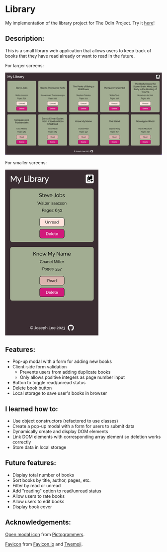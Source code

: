 # Library

My implementation of the library project for The Odin Project. Try it [here](https://jooo-lee.github.io/library/)!

## Description:

This is a small library web application that allows users to keep track of books that they have read already or want to read in the future.

For larger screens:

![demo image for larger screens](./assets/lrg-screens.png)

For smaller screens:

<img src="./assets/sm-screens.png" alt="demo image for smaller screens" width="300px">

## Features:

-   Pop-up modal with a form for adding new books
-   Client-side form validation
    -   Prevents users from adding duplicate books
    -   Only allows positive integers as page number input
-   Button to toggle read/unread status
-   Delete book button
-   Local storage to save user's books in browser

## I learned how to:

-   Use object constructors (refactored to use classes)
-   Create a pop-up modal with a form for users to submit data
-   Dynamically create and display DOM elements
-   Link DOM elements with corresponding array element so deletion works correctly
-   Store data in local storage

## Future features:

-   Display total number of books
-   Sort books by title, author, pages, etc.
-   Filter by read or unread
-   Add "reading" option to read/unread status
-   Allow users to rate books
-   Allow users to edit books
-   Display book cover

## Acknowledgements:

[Open modal icon](https://pictogrammers.com/library/mdi/icon/book-plus-multiple/) from [Pictogrammers](https://pictogrammers.com).

[Favicon](https://favicon.io/emoji-favicons/bookmark/) from [Favicon.io](https://favicon.io/) and [Twemoji](https://twemoji.twitter.com/).
